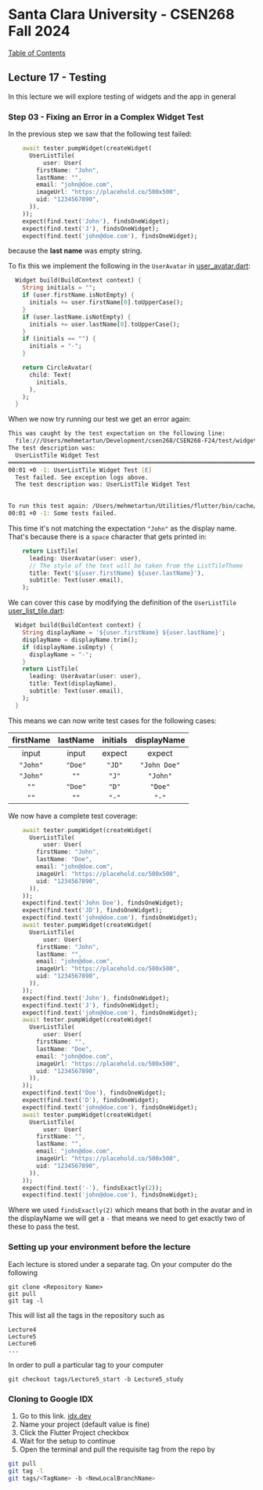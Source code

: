 # Santa Clara University - CSEN268 Fall 2024

[Table of Contents](/toc.md)


## Lecture 17 - Testing
In this lecture we will explore testing of widgets and the app in general

### Step 03 - Fixing an Error in a Complex Widget Test
In the previous step we saw that the following test failed:
```dart
    await tester.pumpWidget(createWidget(
      UserListTile(
          user: User(
        firstName: "John",
        lastName: "",
        email: "john@doe.com",
        imageUrl: "https://placehold.co/500x500",
        uid: "1234567890",
      )),
    ));
    expect(find.text('John'), findsOneWidget);
    expect(find.text('J'), findsOneWidget);
    expect(find.text('john@doe.com'), findsOneWidget);
```
because the **last name** was empty string.

To fix this we implement the following in the `UserAvatar` in [user_avatar.dart](/lib/widgets/user_avatar.dart):
```dart
  Widget build(BuildContext context) {
    String initials = "";
    if (user.firstName.isNotEmpty) {
      initials += user.firstName[0].toUpperCase();
    }
    if (user.lastName.isNotEmpty) {
      initials += user.lastName[0].toUpperCase();
    }
    if (initials == "") {
      initials = "-";
    }

    return CircleAvatar(
      child: Text(
        initials,
      ),
    );
  }
```
When we now try running our test we get an error again:
```zsh
This was caught by the test expectation on the following line:
  file:///Users/mehmetartun/Development/csen268/CSEN268-F24/test/widget_test.dart line 45
The test description was:
  UserListTile Widget Test
════════════════════════════════════════════════════════════════════════════════════════════════════
00:01 +0 -1: UserListTile Widget Test [E]                                                                         
  Test failed. See exception logs above.
  The test description was: UserListTile Widget Test
  

To run this test again: /Users/mehmetartun/Utilities/flutter/bin/cache/dart-sdk/bin/dart test /Users/mehmetartun/Development/csen268/CSEN268-F24/test/widget_test.dart -p vm --plain-name 'UserListTile Widget Test'
00:01 +0 -1: Some tests failed.    
```
This time it's not matching the expectation `"John"` as the display name. That's because there is a `space` character that gets printed in:
```dart
    return ListTile(
      leading: UserAvatar(user: user),
      // The style of the text will be taken from the ListTileTheme
      title: Text('${user.firstName} ${user.lastName}'),
      subtitle: Text(user.email),
    );
```
We can cover this case by modifying the definition of the `UserListTile` [user_list_tile.dart](/lib/widgets/user_list_tile.dart):
```dart
  Widget build(BuildContext context) {
    String displayName = '${user.firstName} ${user.lastName}';
    displayName = displayName.trim();
    if (displayName.isEmpty) {
      displayName = "-";
    }
    return ListTile(
      leading: UserAvatar(user: user),
      title: Text(displayName),
      subtitle: Text(user.email),
    );
  }
```
This means we can now write test cases for the following cases:


| firstName | lastName | initials  | displayName |
| :-:|:-:|:-:|:-:|
| input | input | expect | expect |
|  `"John"` | `"Doe"` | `"JD"` | `"John Doe"` |
|  `"John"` | `""` | `"J"` | `"John"` |
|  `""` | `"Doe"` | `"D"` | `"Doe"` |
|  `""` | `""` | `"-"` | `"-"` |

We now have a complete test coverage:
```dart
    await tester.pumpWidget(createWidget(
      UserListTile(
          user: User(
        firstName: "John",
        lastName: "Doe",
        email: "john@doe.com",
        imageUrl: "https://placehold.co/500x500",
        uid: "1234567890",
      )),
    ));
    expect(find.text('John Doe'), findsOneWidget);
    expect(find.text('JD'), findsOneWidget);
    expect(find.text('john@doe.com'), findsOneWidget);
    await tester.pumpWidget(createWidget(
      UserListTile(
          user: User(
        firstName: "John",
        lastName: "",
        email: "john@doe.com",
        imageUrl: "https://placehold.co/500x500",
        uid: "1234567890",
      )),
    ));
    expect(find.text('John'), findsOneWidget);
    expect(find.text('J'), findsOneWidget);
    expect(find.text('john@doe.com'), findsOneWidget);
    await tester.pumpWidget(createWidget(
      UserListTile(
          user: User(
        firstName: "",
        lastName: "Doe",
        email: "john@doe.com",
        imageUrl: "https://placehold.co/500x500",
        uid: "1234567890",
      )),
    ));
    expect(find.text('Doe'), findsOneWidget);
    expect(find.text('D'), findsOneWidget);
    expect(find.text('john@doe.com'), findsOneWidget);
    await tester.pumpWidget(createWidget(
      UserListTile(
          user: User(
        firstName: "",
        lastName: "",
        email: "john@doe.com",
        imageUrl: "https://placehold.co/500x500",
        uid: "1234567890",
      )),
    ));
    expect(find.text('-'), findsExactly(2));
    expect(find.text('john@doe.com'), findsOneWidget);
```
Where we used `findsExactly(2)` which means that both in the avatar and in the 
displayName we will get a `-` that means we need to get exactly two of these to pass the test.



### Setting up your environment before the lecture

Each lecture is stored under a separate tag. On your computer do the following

    git clone <Repository Name>
    git pull
    git tag -l

This will list all the tags in the repository such as

    Lecture4
    Lecture5
    Lecture6
    ...

In order to pull a particular tag to your computer

    git checkout tags/Lecture5_start -b Lecture5_study

### Cloning to Google IDX

1. Go to this link. [idx.dev](https://idx.google.com/import?url=https://github.com/mehmetartun/CSEN268-F24)
2. Name your project (default value is fine)
3. Click the Flutter Project checkbox
4. Wait for the setup to continue
5. Open the terminal and pull the requisite tag from the repo by
```zsh
git pull
git tag -l
git tags/<TagName> -b <NewLocalBranchName>
```



